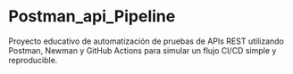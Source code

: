 # Postman_api_Pipeline
Proyecto educativo de automatización de pruebas de APIs REST utilizando Postman, Newman y GitHub Actions para simular un flujo CI/CD simple y reproducible.
